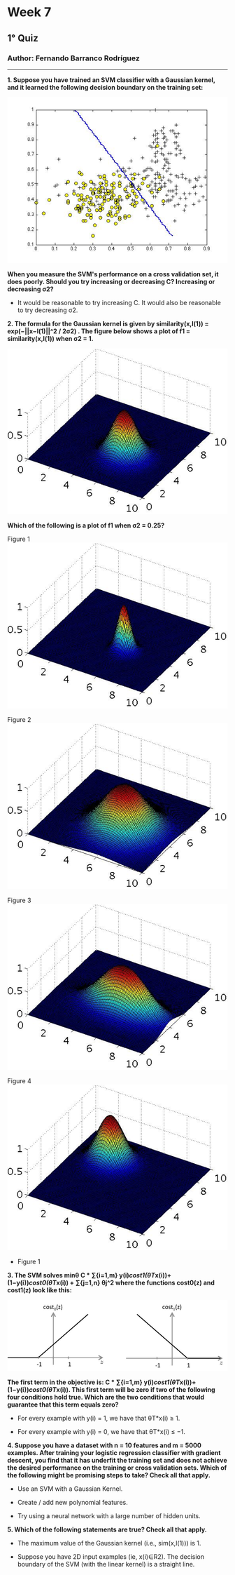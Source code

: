 ﻿# Week 7

## 1° Quiz

### Author: Fernando Barranco Rodríguez

---

**1. Suppose you have trained an SVM classifier with a Gaussian kernel, and it learned the following decision boundary on the training set:**

![plot of plot1](figures/plot1.jpg)

**When you measure the SVM's performance on a cross validation set, it does poorly. Should you try increasing or decreasing C? Increasing or decreasing σ2?**

* It would be reasonable to try increasing C. It would also be reasonable to try decreasing σ2.

**2. The formula for the Gaussian kernel is given by similarity(x,l(1)) = exp(−||x−l(1)||^2 / 2σ2) . The figure below shows a plot of f1 = similarity(x,l(1)) when σ2 = 1.**

![plot of plot2](figures/plot2.jpg)

**Which of the following is a plot of f1 when σ2 = 0.25?**

Figure 1
![plot of plot2](figures/plot2_1.jpg)

Figure 2
![plot of plot2](figures/plot2_2.jpg)

Figure 3
![plot of plot2](figures/plot2_3.jpg)

Figure 4
![plot of plot2](figures/plot2_4.jpg)

* Figure 1

**3. The SVM solves minθ C * ∑{i=1,m} y(i)*cost1(θT*x(i))+(1−y(i))*cost0(θT*x(i)) + ∑{j=1,n} θj^2 where the functions cost0(z) and cost1(z) look like this:**

![plot of plot3](figures/plot3.jpg)

**The first term in the objective is: C * ∑{i=1,m} y(i)*cost1(θT*x(i))+(1−y(i))*cost0(θT*x(i)). This first term will be zero if two of the following four conditions hold true. Which are the two conditions that would guarantee that this term equals zero?**

* For every example with y(i) = 1, we have that θT*x(i) ≥ 1.

* For every example with y(i) = 0, we have that θT*x(i) ≤ −1.

**4. Suppose you have a dataset with n = 10 features and m = 5000 examples. After training your logistic regression classifier with gradient descent, you find that it has underfit the training set and does not achieve the desired performance on the training or cross validation sets. Which of the following might be promising steps to take? Check all that apply.**

* Use an SVM with a Gaussian Kernel.

* Create / add new polynomial features.

* Try using a neural network with a large number of hidden units.

**5. Which of the following statements are true? Check all that apply.**

* The maximum value of the Gaussian kernel (i.e., sim(x,l(1))) is 1.

* Suppose you have 2D input examples (ie, x(i)∈R2). The decision boundary of the SVM (with the linear kernel) is a straight line.





